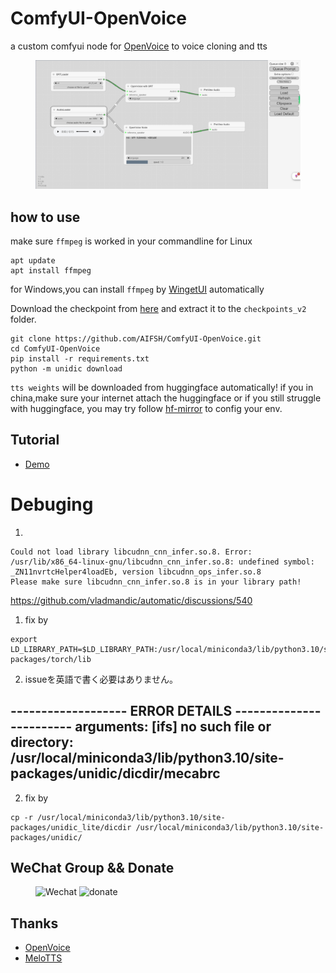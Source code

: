 # ComfyUI-OpenVoice
a custom comfyui node for [OpenVoice](https://github.com/myshell-ai/OpenVoice.git) to voice cloning and tts
<div>
  <figure>
  <img alt='webpage' src="web.png?raw=true" width="600px"/>
  <figure>
</div>

## how to use

make sure `ffmpeg` is worked in your commandline
for Linux
```
apt update
apt install ffmpeg
```
for Windows,you can install `ffmpeg` by [WingetUI](https://github.com/marticliment/WingetUI) automatically


Download the checkpoint from [here](https://myshell-public-repo-hosting.s3.amazonaws.com/openvoice/checkpoints_v2_0417.zip) and extract it to the `checkpoints_v2` folder.

```
git clone https://github.com/AIFSH/ComfyUI-OpenVoice.git
cd ComfyUI-OpenVoice
pip install -r requirements.txt
python -m unidic download
```
`tts weights` will be downloaded from huggingface automatically! if you in china,make sure your internet attach the huggingface
or if you still struggle with huggingface, you may try follow [hf-mirror](https://hf-mirror.com/) to config your env.

## Tutorial
- [Demo](https://www.bilibili.com/video/BV1yC411G7NJ)


# Debuging
1.
```
Could not load library libcudnn_cnn_infer.so.8. Error: /usr/lib/x86_64-linux-gnu/libcudnn_cnn_infer.so.8: undefined symbol: _ZN11nvrtcHelper4loadEb, version libcudnn_ops_infer.so.8
Please make sure libcudnn_cnn_infer.so.8 is in your library path!
```

https://github.com/vladmandic/automatic/discussions/540

1. fix by
```
export LD_LIBRARY_PATH=$LD_LIBRARY_PATH:/usr/local/miniconda3/lib/python3.10/site-packages/torch/lib
```

2. issueを英語で書く必要はありません。

------------------- ERROR DETAILS ------------------------
arguments: 
[ifs] no such file or directory: /usr/local/miniconda3/lib/python3.10/site-packages/unidic/dicdir/mecabrc
----------------------------------------------------------

2. fix by
```
cp -r /usr/local/miniconda3/lib/python3.10/site-packages/unidic_lite/dicdir /usr/local/miniconda3/lib/python3.10/site-packages/unidic/
```


## WeChat Group && Donate
<div>
  <figure>
  <img alt='Wechat' src="wechat.jpg?raw=true" width="300px"/>
  <img alt='donate' src="donate.jpg?raw=true" width="300px"/>
  <figure>
</div>

## Thanks
- [OpenVoice](https://github.com/myshell-ai/OpenVoice.git)
- [MeloTTS](https://github.com/myshell-ai/MeloTTS.git)